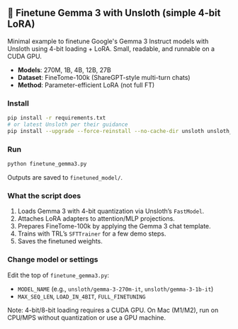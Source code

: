 ## 🦥 Finetune Gemma 3 with Unsloth (simple 4-bit LoRA)

Minimal example to finetune Google's Gemma 3 Instruct models with Unsloth using 4-bit loading + LoRA. Small, readable, and runnable on a CUDA GPU.

- **Models**: 270M, 1B, 4B, 12B, 27B
- **Dataset**: FineTome-100k (ShareGPT-style multi-turn chats)
- **Method**: Parameter-efficient LoRA (not full FT)

### Install

```bash
pip install -r requirements.txt
# or latest Unsloth per their guidance
pip install --upgrade --force-reinstall --no-cache-dir unsloth unsloth_zoo
```

### Run

```bash
python finetune_gemma3.py
```

Outputs are saved to `finetuned_model/`.

### What the script does

1. Loads Gemma 3 with 4-bit quantization via Unsloth’s `FastModel`.
2. Attaches LoRA adapters to attention/MLP projections.
3. Prepares FineTome-100k by applying the Gemma 3 chat template.
4. Trains with TRL’s `SFTTrainer` for a few demo steps.
5. Saves the finetuned weights.

### Change model or settings

Edit the top of `finetune_gemma3.py`:

- `MODEL_NAME` (e.g., `unsloth/gemma-3-270m-it`, `unsloth/gemma-3-1b-it`)
- `MAX_SEQ_LEN`, `LOAD_IN_4BIT`, `FULL_FINETUNING`

Note: 4-bit/8-bit loading requires a CUDA GPU. On Mac (M1/M2), run on CPU/MPS without quantization or use a GPU machine.



